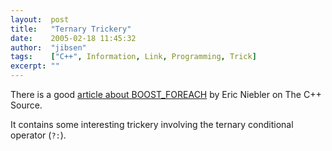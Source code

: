 ```yaml
---
layout:  post
title:   "Ternary Trickery"
date:    2005-02-18 11:45:32
author:  "jibsen"
tags:    ["C++", Information, Link, Programming, Trick]
excerpt: ""
---
```

There is a good [article about BOOST_FOREACH][p1] by Eric Niebler on The C++
Source.

It contains some interesting trickery involving the ternary conditional operator
(`?:`).

[p1]: http://www.artima.com/cppsource/foreach.html
